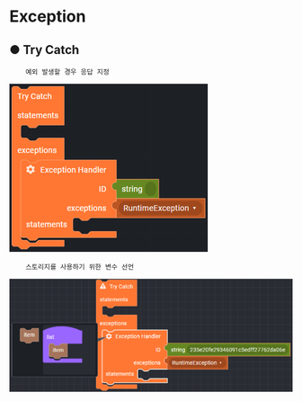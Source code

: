 # Exception

## ● Try Catch

        예외 발생할 경우 응답 지정

![](../../img/assets/image%20%28297%29.png)

        스토리지를 사용하기 위한 변수 선언

![](../../img/assets/image%20%28250%29.png)
